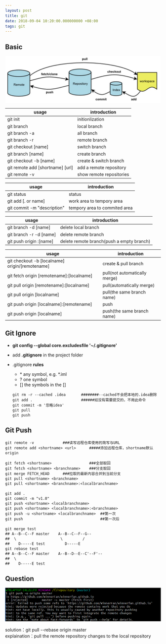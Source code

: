 ```yaml
---
layout: post
title: git
date: 2018-09-04 10:20:00.000000000 +08:00
tags: git
---
```

  
## Basic 


![avatar](/assets/images/20180904/1.png) 

| usage | introduction |
| ------ | ------ |
| git init | initionlization |
| git branch | local branch |
| git branch -a | all branch |
| git branch -r | remote branch |
| git checkout [name] | switch branch |
| git branch [name] | create branch |
| git checkout -b [name] | create & switch branch | 
| git remote add [shortname] [url] | add a remote repository |
| git remote -v | show remote repositories |

| usage | introduction |
| ------ | ------ |
| git status | status |
| git add [. or name] | work area to tempory area |
| git commit -m "description" | tempory area to commited area |

| usage | introduction |
| ------ | ------ |
| git branch -d [name] | delete local branch |
| git branch -r -d [name] | delete remote branch |
| git push origin :[name] | delete remote branch(push a empty branch) |

| usage | introduction |
| ------ | ------ |
| git checkout -b [localname] origin/[remotename] | create & pull branch |
| git fetch origin [remotename]:[localname] | pull(not automatically merge) |
| git pull origin [remotename]:[localname] | pull(automatically merge) |
| git pull origin [localname] | pull(the same branch name) |
| git push origin [localname]:[remotename] | push |
| git push origin [localname] | push(the same branch name) |
  

## Git Ignore

- **git config --global core.excludesfile '~/.gitignore'**
- add **.gitignore** in the project folder
- .gitignore **rules** 
    - \* any symbol, e.g. *.iml
    - ? one symbol
    - [] the symbols in the []
    
	```
	git rm -r --cached .idea       ########--cached不会把本地的.idea删除
	git add .                      ######如没有需要提交的，不用此命令
	git commit -m '忽略idea'
	git pull
	git push
	```
## Git Push

```
git remote -v             ###读写远程仓库使用的简写与URL
git remote add <shortname> <url>      #####添加远程仓库，shortname默认origin

git fetch <shortname>                 ###全部取回
git fetch <shortname> <branchname>    ###分支取回
git merge FETCH_HEAD      ###拉取的最新内容合并到当前分支
git pull <shortname> <branchname>
git pull <shortname> <branchname>:<localbranchname>

git add .
git commit -m "v1.0"
git push <shortname> <localbranchname>
git push <shortname> <localbranchname>:<branchname>
git push -u <shortname> <localbranchname>  ##第一次
git push								   ##第一次后

git merge test
## A--B--C--F master    A--B--C--F--G--
##  \					 \         /
##    D-----E test		   D-----E
git rebase test
## A--B--C--F master    A--B--D--E--C'--F'--
##  \					 
##    D-----E test

```
## Question  

![avatar](/assets/images/20180904/2.png)  

solution：git pull --rebase origin master  
explaination：pull the remote repository changes to the local repository  


[jekyll-docs]: http://jekyllrb.com/docs/home
[jekyll-gh]:   https://github.com/jekyll/jekyll
[jekyll-talk]: https://talk.jekyllrb.com/